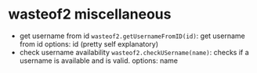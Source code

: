 # wasteof2 miscellaneous

- get username from id `wasteof2.getUsernameFromID(id)`: get username from id
options: id (pretty self explanatory)
- check username availability `wasteof2.checkUSername(name)`: checks if a username is available and is valid.
options: name